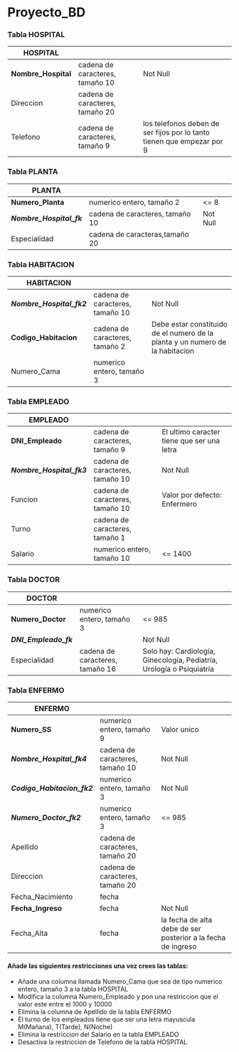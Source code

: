 # Proyecto_BD

### Tabla HOSPITAL

| HOSPITAL            |                                 |                                                                        |
|---------------------|---------------------------------|------------------------------------------------------------------------|
| **Nombre_Hospital** | cadena de caracteres, tamaño 10 | Not Null                                                               |
| Direccion           | cadena de caracteres, tamaño 20 |                                                                        |
| Telefono            | cadena de caracteres, tamaño 9  | los telefonos deben de ser fijos por lo tanto tienen que empezar por 9 |

### Tabla PLANTA

| PLANTA                   |                                 |          |
|--------------------------|---------------------------------|----------|
| **Numero_Planta**        | numerico entero, tamaño 2       | <= 8     |
| **_Nombre_Hospital_fk_** | cadena de caracteres, tamaño 10 | Not Null |
| Especialidad             | cadena de caracteras,tamaño 20  |          |

### Tabla HABITACION

| HABITACION                |                                 |                                                                               |
|---------------------------|---------------------------------|-------------------------------------------------------------------------------|
| **_Nombre_Hospital_fk2_** | cadena de caracteres, tamaño 10 | Not Null                                                                      |
| **Codigo_Habitacion**     | cadena de caracteres, tamaño 2  | Debe estar constituido de el numero de la planta y un numero de la habitacion |
| Numero_Cama               | numerico entero, tamaño 3       |                                                                               |

### Tabla EMPLEADO

| EMPLEADO                  |                                 |                                            |
|---------------------------|---------------------------------|--------------------------------------------|
| **DNI_Empleado**          | cadena de caracteres, tamaño 9  | El ultimo caracter tiene que ser una letra |
| **_Nombre_Hospital_fk3_** | cadena de caracteres, tamaño 10 | Not Null                                   |
| Funcion                   | cadena de caracteres, tamaño 10 | Valor por defecto: Enfermero               |
| Turno                     | cadena de caracteres, tamaño 1  |                                            |
| Salario                   | numerico entero, tamaño 10      | <= 1400                                    |

### Tabla DOCTOR

| DOCTOR                 |                                 |                                                                       |
|------------------------|---------------------------------|-----------------------------------------------------------------------|
| **Numero_Doctor**      | numerico entero, tamaño 3       | <= 985                                                                |
| **_DNI_Empleado_fk_**  |                                 | Not Null                                                              |
| Especialidad           | cadena de caracteres, tamaño 16 | Solo hay: Cardiología, Ginecología, Pediatría, Urología o Psiquiatría |

### Tabla ENFERMO

| ENFERMO                     |                                 |                                                              |
|-----------------------------|---------------------------------|--------------------------------------------------------------|
| **Numero_SS**               | numerico entero, tamaño 9       | Valor unico                                                  |
| **_Nombre_Hospital_fk4_**   | cadena de caracteres, tamaño 10 | Not Null                                                     |
| **_Codigo_Habitacion_fk2_** | numerico entero, tamaño 3       | Not Null                                                     |
| **_Numero_Doctor_fk2_**     | numerico entero, tamaño 3       | <= 985                                                       |
| Apellido                    | cadena de caracteres, tamaño 20 |                                                              |
| Direccion                   | cadena de caracteres, tamaño 20 |                                                              |
| Fecha_Nacimiento            | fecha                           |                                                              |
| **Fecha_Ingreso**           | fecha                           | Not Null                                                     |
| Fecha_Alta                  | fecha                           | la fecha de alta debe de ser posterior a la fecha de ingreso |


#### Añade las siguientes restricciones una vez crees las tablas:
* Añade una columna llamada Numero_Cama que sea de tipo numerico entero, tamaño 3 a la tabla HOSPITAL
* Modifica la columna Numero_Empleado y pon una restriccion que el valor este entre el 1000 y 10000
* Elimina la columna de Apellido de la tabla ENFERMO
* El turno de los empleados tiene que ser una letra mayuscula M(Mañana), T(Tarde), N(Noche)
* Elimina la restriccion del Salario en la tabla EMPLEADO
* Desactiva la restriccion de Telefono de la tabla HOSPITAL

